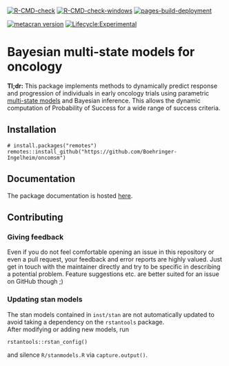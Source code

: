 <!-- badges: start -->

[![R-CMD-check](https://github.com/Boehringer-Ingelheim/oncomsm/actions/workflows/check.yml/badge.svg?branch=main)](https://github.com/Boehringer-Ingelheim/oncomsm/actions/workflows/check.yml)
[![R-CMD-check-windows](https://github.com/Boehringer-Ingelheim/oncomsm/actions/workflows/rcmd-check-windows.yml/badge.svg?branch=main)](https://github.com/Boehringer-Ingelheim/oncomsm/actions/workflows/rcmd-check-windows.yml)
[![pages-build-deployment](https://github.com/Boehringer-Ingelheim/oncomsm/actions/workflows/pages/pages-build-deployment/badge.svg)](https://github.com/Boehringer-Ingelheim/oncomsm/actions/workflows/pages/pages-build-deployment)

[![metacran version](https://www.r-pkg.org/badges/version/oncomsm)](https://cran.r-project.org/package=oncomsm)
[![Lifecycle:Experimental](https://img.shields.io/badge/Lifecycle-Experimental-339999)](https://github.com/Boehringer-Ingelheim/oncomsm)

<!-- badges: end -->



# Bayesian multi-state models for oncology

**Tl;dr:** This package implements methods to dynamically predict response 
and progression of individuals in early oncology trials using parametric
[multi-state models](https://boehringer-ingelheim.github.io/oncomsm/articles/multi-state-model-for-early-oncology.html) and Bayesian inference. 
This allows the dynamic computation of Probability of Success for a wide 
range of success criteria. 


## Installation

```{r}
# install.packages("remotes")
remotes::install_github("https://github.com/Boehringer-Ingelheim/oncomsm")
```


## Documentation

The package documentation is hosted [here](https://boehringer-ingelheim.github.io/oncomsm/).


## Contributing

### Giving feedback

Even if you do not feel comfortable opening an issue in this repository or even
a pull request, your feedback and error reports are highly valued.
Just get in touch with the maintainer directly and try to be specific in 
describing a potential problem. 
Feature suggestions etc. are better suited for an issue on GitHub though ;)


### Updating stan models

The stan models contained in `inst/stan` are not automatically updated to avoid
taking a dependency on the `rstantools` package.  
After modifying or adding new models, run 
```{r}
rstantools::rstan_config()
```

and silence `R/stanmodels.R` via `capture.output()`.
